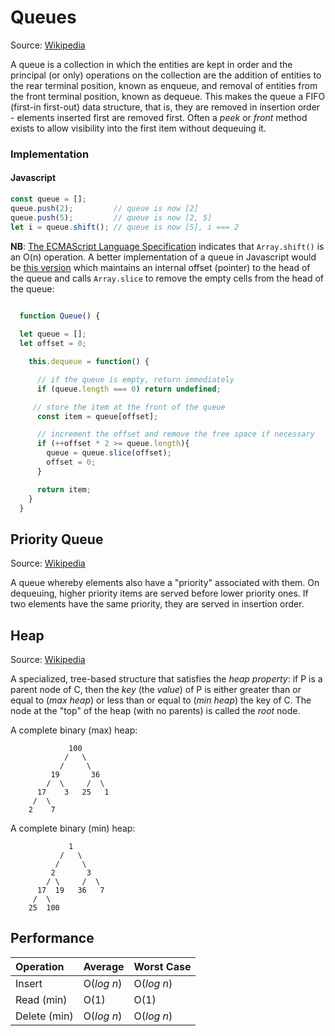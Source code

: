 # Queues
Source: [Wikipedia](https://en.wikipedia.org/wiki/Queue_(abstract_data_type))

A queue is a collection in which the entities are kept in order and the principal (or only) operations on the collection are the addition of entities to the rear terminal position, known as enqueue, and removal of entities from the front terminal position, known as dequeue.
This makes the queue a FIFO (first-in first-out) data structure, that is, they are removed in insertion order - elements inserted first are removed first.
Often a _peek_ or _front_ method exists to allow visibility into the first item without dequeuing it.

### Implementation
#### Javascript
```javascript
const queue = [];
queue.push(2);         // queue is now [2]
queue.push(5);         // queue is now [2, 5]
let i = queue.shift(); // queue is now [5], i === 2
```

**NB**:  [The ECMAScript Language Specification](https://www.ecma-international.org/ecma-262/5.1/#sec-15.4.4.9) indicates that `Array.shift()` is an O(n) operation.  A better implementation of a queue in Javascript would be
[this version](http://code.stephenmorley.org/javascript/queues) which maintains an internal offset (pointer) to the head of the queue and calls `Array.slice` to remove the empty cells from the head of the queue:

```javascript

  function Queue() {
    
  let queue = [];
  let offset = 0;

    this.dequeue = function() {

      // if the queue is empty, return immediately
      if (queue.length === 0) return undefined;

     // store the item at the front of the queue
      const item = queue[offset];

      // increment the offset and remove the free space if necessary
      if (++offset * 2 >= queue.length){
        queue = queue.slice(offset);
        offset = 0;
      }

      return item;
    }
  }
```

## Priority Queue
Source: [Wikipedia](https://en.wikipedia.org/wiki/Priority_queue)

A queue whereby elements also have a "priority" associated with them.  On dequeuing, higher priority items are served before lower priority ones.  If two elements have the same priority, they are served in insertion order.

## Heap
Source: [Wikipedia](https://en.wikipedia.org/wiki/Heap_(data_structure))

A specialized, tree-based structure that satisfies the _heap property_: if P is a parent node of C, then the _key_ (the _value_) of P is either greater than or equal to (_max heap_) or less than or equal to (_min heap_) the key of C.  The node at the "top" of the heap (with no parents) is called the _root_ node.

A complete binary (max) heap:
```
             100
            /   \
           /     \
         19       36
        /  \     /  \
      17    3   25   1
     /  \
    2    7
```

A complete binary (min) heap:
```
             1
           /   \
          /     \
         2       3
        / \     /  \
      17  19   36   7
     /  \
    25  100
```
## Performance
| Operation    | Average    | Worst Case |
|:-------------|:-----------|:-----------|
| Insert       | O(_log n_) | O(_log n_) |
| Read (min)   | O(1)       | O(1)       |
| Delete (min) | O(_log n_) | O(_log n_) |
